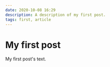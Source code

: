 ```yaml
---
date: 2020-10-08 16:29
description: A description of my first post.
tags: first, article
---
```

# My first post

My first post's text.